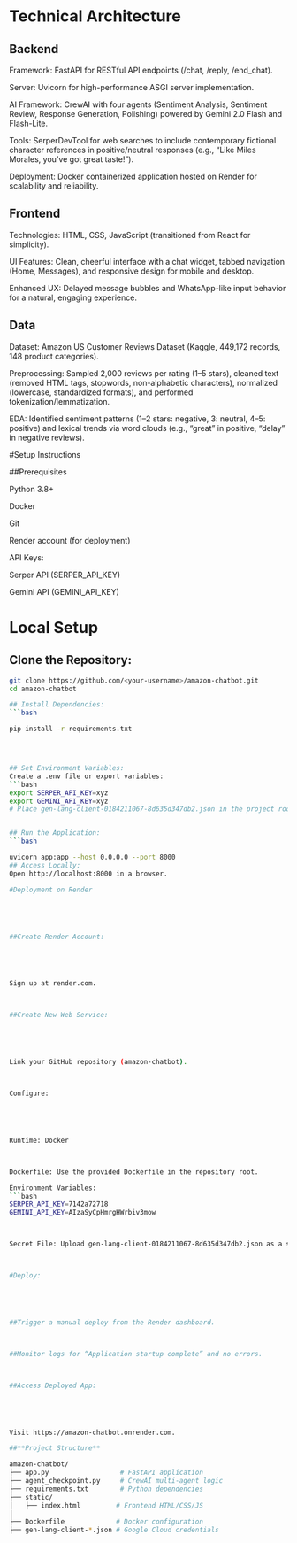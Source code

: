 # Technical Architecture
## Backend
Framework: FastAPI for RESTful API endpoints (/chat, /reply, /end_chat).



Server: Uvicorn for high-performance ASGI server implementation.



AI Framework: CrewAI with four agents (Sentiment Analysis, Sentiment Review, Response Generation, Polishing) powered by Gemini 2.0 Flash and Flash-Lite.



Tools: SerperDevTool for web searches to include contemporary fictional character references in positive/neutral responses (e.g., “Like Miles Morales, you’ve got great taste!”).



Deployment: Docker containerized application hosted on Render for scalability and reliability.

## Frontend

Technologies: HTML, CSS, JavaScript (transitioned from React for simplicity).



UI Features: Clean, cheerful interface with a chat widget, tabbed navigation (Home, Messages), and responsive design for mobile and desktop.



Enhanced UX: Delayed message bubbles and WhatsApp-like input behavior for a natural, engaging experience.

## Data





Dataset: Amazon US Customer Reviews Dataset (Kaggle, 449,172 records, 148 product categories).



Preprocessing: Sampled 2,000 reviews per rating (1–5 stars), cleaned text (removed HTML tags, stopwords, non-alphabetic characters), normalized (lowercase, standardized formats), and performed tokenization/lemmatization.



EDA: Identified sentiment patterns (1–2 stars: negative, 3: neutral, 4–5: positive) and lexical trends via word clouds (e.g., “great” in positive, “delay” in negative reviews).



#Setup Instructions

##Prerequisites





Python 3.8+



Docker



Git



Render account (for deployment)



API Keys:





Serper API (SERPER_API_KEY)



Gemini API (GEMINI_API_KEY)



# Local Setup
## Clone the Repository:
```bash
git clone https://github.com/<your-username>/amazon-chatbot.git
cd amazon-chatbot

## Install Dependencies:
```bash

pip install -r requirements.txt




## Set Environment Variables:
Create a .env file or export variables:
```bash
export SERPER_API_KEY=xyz
export GEMINI_API_KEY=xyz
# Place gen-lang-client-0184211067-8d635d347db2.json in the project root.


## Run the Application:
```bash

uvicorn app:app --host 0.0.0.0 --port 8000
## Access Locally:
Open http://localhost:8000 in a browser.

#Deployment on Render





##Create Render Account:





Sign up at render.com.



##Create New Web Service:





Link your GitHub repository (amazon-chatbot).



Configure:





Runtime: Docker



Dockerfile: Use the provided Dockerfile in the repository root.

Environment Variables:
```bash
SERPER_API_KEY=7142a72718
GEMINI_API_KEY=AIzaSyCpHmrgHWrbiv3mow



Secret File: Upload gen-lang-client-0184211067-8d635d347db2.json as a secret file.



#Deploy:





##Trigger a manual deploy from the Render dashboard.



##Monitor logs for “Application startup complete” and no errors.



##Access Deployed App:





Visit https://amazon-chatbot.onrender.com.

##**Project Structure**

amazon-chatbot/
├── app.py                  # FastAPI application
├── agent_checkpoint.py     # CrewAI multi-agent logic
├── requirements.txt        # Python dependencies
├── static/
│   ├── index.html         # Frontend HTML/CSS/JS
│   
├── Dockerfile             # Docker configuration
├── gen-lang-client-*.json # Google Cloud credentials
